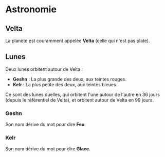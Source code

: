 # Astronomie

## Velta
La planète est couramment appelée **Velta** (celle qui n'est pas plate).

## Lunes
Deux lunes orbitent autour de Velta : 
* **Geshn** : La plus grande des deux, aux teintes rouges.
* **Kelr** : La plus petite des deux, aux teintes bleues.

Ce sont des lunes duelles, qui orbitent l'une autour de l'autre en 36 jours (depuis le référentiel de Velta), et orbitent autour de Velta en 99 jours.

### Geshn
Son nom dérive du mot pour dire **Feu**.

### Kelr
Son nom dérive du mot pour dire **Glace**.